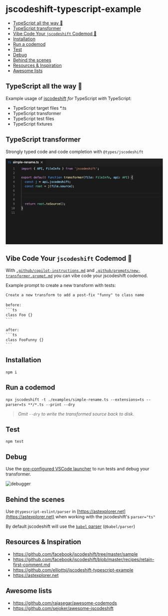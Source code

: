 # jscodeshift-typescript-example

- [TypeScript all the way 🚀](#typescript-all-the-way-)
- [TypeScript transformer](#typescript-transformer)
- [Vibe Code Your `jscodeshift` Codemod 🤖](#vibe-code-your-jscodeshift-codemod-)
- [Installation](#installation)
- [Run a codemod](#run-a-codemod)
- [Test](#test)
- [Debug](#debug)
- [Behind the scenes](#behind-the-scenes)
- [Resources \& Inspiration](#resources--inspiration)
- [Awesome lists](#awesome-lists)


## TypeScript all the way 🚀

Example usage of [jscodeshift](https://github.com/facebook/jscodeshift) _for_ TypeScript _with_ TypeScript:

- TypeScript target files *.ts
- TypeScript transformer
- TypeScript test files
- TypeScript fixtures

## TypeScript transformer

Strongly typed code and code completion with `@types/jscodeshift`

![code-completion](https://raw.githubusercontent.com/chimurai/jscodeshift-typescript-example/main/docs/code-completion.gif)

## Vibe Code Your `jscodeshift` Codemod 🤖

With [`.github/copilot-instructions.md`](.github/copilot-instructions.md) and [`.github/prompts/new-transformer.prompt.md`](.github/prompts/new-transformer.prompt.md) you can vibe code your jscodeshift codemod.

Example prompt to create a new transform with tests:

``````prompt
Create a new transform to add a post-fix "funny" to class name

before:
```ts
class Foo {}
```

after:
```ts
class FooFunny {}
```

``````

## Installation

```shell
npm i
```

## Run a codemod

```shell
npx jscodeshift -t ./examples/simple-rename.ts --extensions=ts --parser=ts **/*.ts --print --dry
```

> _Omit `--dry` to write the transformed source back to disk._

## Test

```shell
npm test
```

## Debug

Use the [pre-configured VSCode launcher](https://github.com/chimurai/jscodeshift-typescript-example/blob/main/.vscode/launch.json) to run tests and debug your transformer.

![debugger](https://raw.githubusercontent.com/chimurai/jscodeshift-typescript-example/main/docs/debugger.gif)

## Behind the scenes

Use `@typescript-eslint/parser` in [https://astexplorer.net](https://astexplorer.net) when working with the jscodeshift's `parser="ts"`

By default jscodeshift will use the [`babel` parser](https://github.com/facebook/jscodeshift#usage-cli) (`@babel/parser`)

## Resources & Inspiration

- <https://github.com/facebook/jscodeshift/tree/master/sample>
- <https://github.com/facebook/jscodeshift/blob/master/recipes/retain-first-comment.md>
- <https://github.com/elliottsj/jscodeshift-typescript-example>
- <https://astexplorer.net>

## Awesome lists

- <https://github.com/rajasegar/awesome-codemods>
- <https://github.com/sejoker/awesome-jscodeshift>
